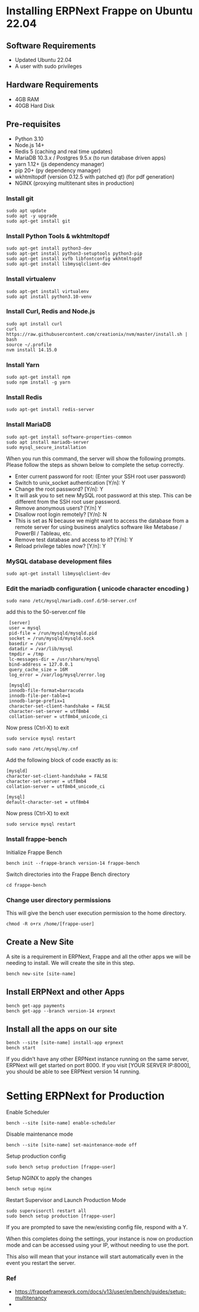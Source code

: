 # Installing ERPNext Frappe on Ubuntu 22.04

## Software Requirements
- Updated Ubuntu 22.04
- A user with sudo privileges

## Hardware Requirements
- 4GB RAM
- 40GB Hard Disk

## Pre-requisites
  - Python 3.10
  - Node.js 14+
  - Redis 5                                       (caching and real time updates)
  - MariaDB 10.3.x / Postgres 9.5.x               (to run database driven apps)
  - yarn 1.12+                                    (js dependency manager)
  - pip 20+                                       (py dependency manager)
  - wkhtmltopdf (version 0.12.5 with patched qt)  (for pdf generation)
  - NGINX                                         (proxying multitenant sites in production)

### Install git
```
sudo apt update
sudo apt -y upgrade
sudo apt-get install git
```

### Install Python Tools & wkhtmltopdf
```
sudo apt-get install python3-dev
sudo apt-get install python3-setuptools python3-pip
sudo apt-get install xvfb libfontconfig wkhtmltopdf
sudo apt-get install libmysqlclient-dev
```
###  Install virtualenv
```
sudo apt-get install virtualenv
sudo apt install python3.10-venv
```

### Install Curl, Redis and Node.js
```
sudo apt install curl 
curl https://raw.githubusercontent.com/creationix/nvm/master/install.sh | bash
source ~/.profile
nvm install 14.15.0  
```

###  Install Yarn
```
sudo apt-get install npm
sudo npm install -g yarn
```

### Install Redis
```
sudo apt-get install redis-server
```


### Install MariaDB
```
sudo apt-get install software-properties-common
sudo apt install mariadb-server
sudo mysql_secure_installation
```

When you run this command, the server will show the following prompts. Please follow the steps as shown below to complete the setup correctly.

- Enter current password for root: (Enter your SSH root user password)
- Switch to unix_socket authentication [Y/n]: Y
- Change the root password? [Y/n]: Y
- It will ask you to set new MySQL root password at this step. This can be different from the SSH root user password.
- Remove anonymous users? [Y/n] Y
- Disallow root login remotely? [Y/n]: N
- This is set as N because we might want to access the database from a remote server for using business analytics software like Metabase / PowerBI / Tableau, etc.
- Remove test database and access to it? [Y/n]: Y
- Reload privilege tables now? [Y/n]: Y


### MySQL database development files
```
sudo apt-get install libmysqlclient-dev
```

###  Edit the mariadb configuration ( unicode character encoding )
```
sudo nano /etc/mysql/mariadb.conf.d/50-server.cnf
```
add this to the 50-server.cnf file
```
 [server]
 user = mysql
 pid-file = /run/mysqld/mysqld.pid
 socket = /run/mysqld/mysqld.sock
 basedir = /usr
 datadir = /var/lib/mysql
 tmpdir = /tmp
 lc-messages-dir = /usr/share/mysql
 bind-address = 127.0.0.1
 query_cache_size = 16M
 log_error = /var/log/mysql/error.log

 [mysqld]
 innodb-file-format=barracuda
 innodb-file-per-table=1
 innodb-large-prefix=1
 character-set-client-handshake = FALSE
 character-set-server = utf8mb4
 collation-server = utf8mb4_unicode_ci 
```
Now press (Ctrl-X) to exit
```
sudo service mysql restart
```
```
sudo nano /etc/mysql/my.cnf
```

Add the following block of code exactly as is:
```
[mysqld]
character-set-client-handshake = FALSE
character-set-server = utf8mb4
collation-server = utf8mb4_unicode_ci

[mysql]
default-character-set = utf8mb4
```

Now press (Ctrl-X) to exit

```
sudo service mysql restart
```

### Install frappe-bench
Initialize Frappe Bench

```
bench init --frappe-branch version-14 frappe-bench
```

Switch directories into the Frappe Bench directory
```
cd frappe-bench
```

### Change user directory permissions
This will give the bench user execution permission to the home directory.
```
chmod -R o+rx /home/[frappe-user]
```

## Create a New Site
A site is a requirement in ERPNext, Frappe and all the other apps we will be needing to install. We will create the site in this step.

```
bench new-site [site-name]
```

## Install ERPNext and other Apps
```
bench get-app payments
bench get-app --branch version-14 erpnext
```

## Install all the apps on our site
```
bench --site [site-name] install-app erpnext
bench start
```

If you didn’t have any other ERPNext instance running on the same server, ERPNext will get started on port 8000. If you visit [YOUR SERVER IP:8000], you should be able to see ERPNext version 14 running.

# Setting ERPNext for Production
Enable Scheduler
```
bench --site [site-name] enable-scheduler
```
Disable maintenance mode
```
bench --site [site-name] set-maintenance-mode off
```
Setup production config
```
sudo bench setup production [frappe-user]
```
Setup NGINX to apply the changes
```
bench setup nginx
```
Restart Supervisor and Launch Production Mode
```
sudo supervisorctl restart all
sudo bench setup production [frappe-user]
```

If you are prompted to save the new/existing config file, respond with a Y.

When this completes doing the settings, your instance is now on production mode and can be accessed using your IP, without needing to use the port.

This also will mean that your instance will start automatically even in the event you restart the server.

### Ref

- https://frappeframework.com/docs/v13/user/en/bench/guides/setup-multitenancy
- 
